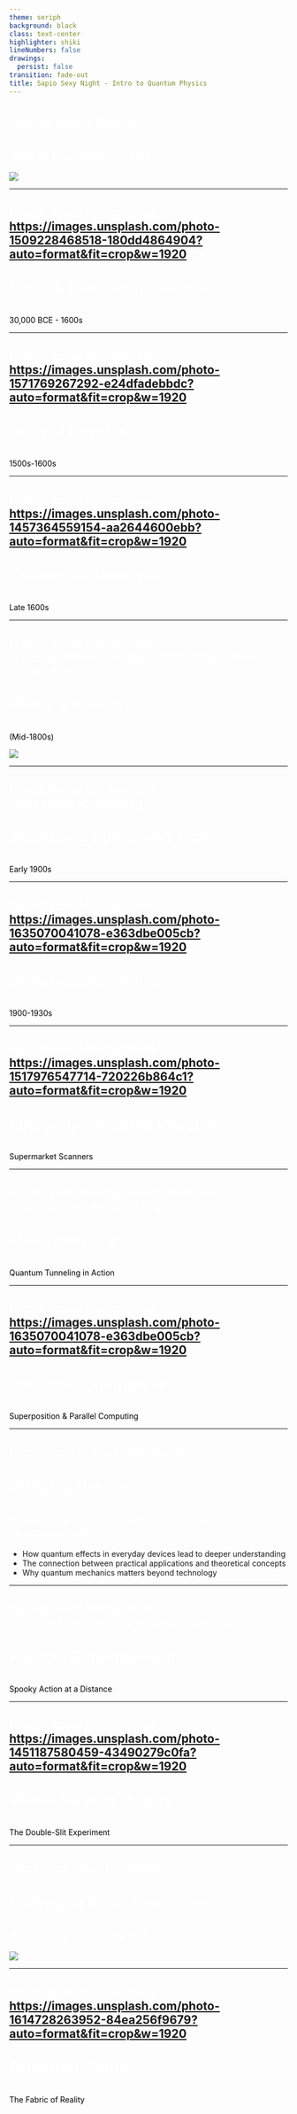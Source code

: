 ```yaml
---
theme: seriph
background: black
class: text-center
highlighter: shiki
lineNumbers: false
drawings:
  persist: false
transition: fade-out
title: Sapio Sexy Night - Intro to Quantum Physics
---
```


# Sapio Sexy Night
## Intro to Quantum Physics

<img src="/assets/cat.jpg" class="w-96 mx-auto" />

---
layout: cover
background: https://images.unsplash.com/photo-1509228468518-180dd4864904?auto=format&fit=crop&w=1920
---

# Logic & Early Mathematics
30,000 BCE - 1600s

---
layout: cover
background: https://images.unsplash.com/photo-1571769267292-e24dfadebbdc?auto=format&fit=crop&w=1920
---

# Birth of Physics
1500s-1600s

---
layout: cover
background: https://images.unsplash.com/photo-1457364559154-aa2644600ebb?auto=format&fit=crop&w=1920
---

# Clockwork Universe
Late 1600s

---
layout: cover
background: "/1_ED2GtakXGSonxvgeK_txGw.png"
class: "text-white"
---

# Fields & Waves
(Mid-1800s)

<div class="mt-10 flex justify-center">
  <img src="/assets/maxwell.png" class="w-3/4 h-auto" />
</div>

<style>
h1, p {
  color: black;
  margin-top: 2rem;
}
</style>

---
layout: cover
background: "/assets/spacetime.jpg"
---

# Shattering Space and Time
Early 1900s

---
layout: cover
background: https://images.unsplash.com/photo-1635070041078-e363dbe005cb?auto=format&fit=crop&w=1920
---

# Quantum Revolution
1900-1930s

---
layout: cover
background: https://images.unsplash.com/photo-1517976547714-720226b864c1?auto=format&fit=crop&w=1920
---

# Everyday Quantum Physics
Supermarket Scanners

---
layout: cover
background: "/assets/flash-memory-1306886_640.jpg"
---

# Flash Memory
Quantum Tunneling in Action

---
layout: cover
background: https://images.unsplash.com/photo-1635070041078-e363dbe005cb?auto=format&fit=crop&w=1920
---

# Quantum Computers
Superposition & Parallel Computing

---
layout: center
class: text-center
---

# Bridging the Gap
## From Daily Technology to Quantum Fundamentals

- How quantum effects in everyday devices lead to deeper understanding
- The connection between practical applications and theoretical concepts
- Why quantum mechanics matters beyond technology

---
layout: cover
background: "/assets/AdobeStock_537881222.webp"
---

# Particle Entanglement
Spooky Action at a Distance

---
layout: cover
background: https://images.unsplash.com/photo-1451187580459-43490279c0fa?auto=format&fit=crop&w=1920
---

# Wave-Particle Duality
The Double-Slit Experiment

---
class: "bg-black text-white"
---

# Hydrogen Wave Functions

## Probability Density Plots

<div class="mt-4 flex justify-center">
  <img src="/assets/Hydrogen_Density_Plots.png" class="w-3/4 h-auto max-h-[60vh]" />
</div>

<style>
.slidev-layout {
  background-color: black;
  color: white;
}

h1, h2 {
  color: white !important;
}
</style>

---
layout: cover
background: https://images.unsplash.com/photo-1614728263952-84ea256f9679?auto=format&fit=crop&w=1920
---

# Quantum Fields
The Fabric of Reality